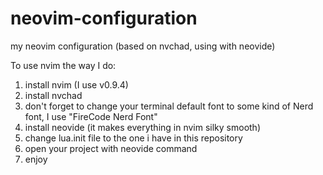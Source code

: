 # neovim-configuration
my neovim configuration (based on nvchad, using with neovide)

To use nvim the way I do:
1) install nvim (I use v0.9.4)
2) install nvchad 
3) don't forget to change your terminal default font to some kind of Nerd font, I use "FireCode Nerd Font"
4) install neovide (it makes everything in nvim silky smooth) 
5) change lua.init file to the one i have in this repository
6) open your project with neovide command
7) enjoy
